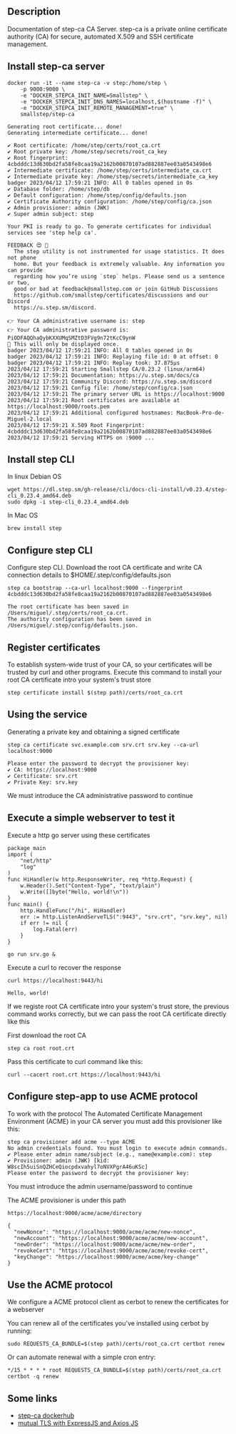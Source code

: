 ## Description
Documentation of step-ca CA Server. step-ca is a private online certificate authority (CA) for secure, automated X.509 and SSH certificate management.

## Install step-ca server

```
docker run -it --name step-ca -v step:/home/step \
    -p 9000:9000 \
    -e "DOCKER_STEPCA_INIT_NAME=Smallstep" \
    -e "DOCKER_STEPCA_INIT_DNS_NAMES=localhost,$(hostname -f)" \
    -e "DOCKER_STEPCA_INIT_REMOTE_MANAGEMENT=true" \
    smallstep/step-ca

Generating root certificate... done!
Generating intermediate certificate... done!

✔ Root certificate: /home/step/certs/root_ca.crt
✔ Root private key: /home/step/secrets/root_ca_key
✔ Root fingerprint: 4cbdddc13d630bd2fa58fe8caa19a2162b00870107ad882887ee03a0543498e6
✔ Intermediate certificate: /home/step/certs/intermediate_ca.crt
✔ Intermediate private key: /home/step/secrets/intermediate_ca_key
badger 2023/04/12 17:59:21 INFO: All 0 tables opened in 0s
✔ Database folder: /home/step/db
✔ Default configuration: /home/step/config/defaults.json
✔ Certificate Authority configuration: /home/step/config/ca.json
✔ Admin provisioner: admin (JWK)
✔ Super admin subject: step

Your PKI is ready to go. To generate certificates for individual services see 'step help ca'.

FEEDBACK 😍 🍻
  The step utility is not instrumented for usage statistics. It does not phone
  home. But your feedback is extremely valuable. Any information you can provide
  regarding how you’re using `step` helps. Please send us a sentence or two,
  good or bad at feedback@smallstep.com or join GitHub Discussions
  https://github.com/smallstep/certificates/discussions and our Discord
  https://u.step.sm/discord.

👉 Your CA administrative username is: step
👉 Your CA administrative password is: PiODFAQQhaQybKXXUMqSMZtD3FVg9n72tKcC9ynW
🤫 This will only be displayed once.
badger 2023/04/12 17:59:21 INFO: All 0 tables opened in 0s
badger 2023/04/12 17:59:21 INFO: Replaying file id: 0 at offset: 0
badger 2023/04/12 17:59:21 INFO: Replay took: 37.875µs
2023/04/12 17:59:21 Starting Smallstep CA/0.23.2 (linux/arm64)
2023/04/12 17:59:21 Documentation: https://u.step.sm/docs/ca
2023/04/12 17:59:21 Community Discord: https://u.step.sm/discord
2023/04/12 17:59:21 Config file: /home/step/config/ca.json
2023/04/12 17:59:21 The primary server URL is https://localhost:9000
2023/04/12 17:59:21 Root certificates are available at https://localhost:9000/roots.pem
2023/04/12 17:59:21 Additional configured hostnames: MacBook-Pro-de-Miguel-2.local
2023/04/12 17:59:21 X.509 Root Fingerprint: 4cbdddc13d630bd2fa58fe8caa19a2162b00870107ad882887ee03a0543498e6
2023/04/12 17:59:21 Serving HTTPS on :9000 ...
```

## Install step CLI

In linux Debian OS

```
wget https://dl.step.sm/gh-release/cli/docs-cli-install/v0.23.4/step-cli_0.23.4_amd64.deb
sudo dpkg -i step-cli_0.23.4_amd64.deb
```

In Mac OS

```
brew install step
```

## Configure step CLI

Configure step CLI. Download the root CA certificate and write CA connection details to $HOME/.step/config/defaults.json

```
step ca bootstrap --ca-url localhost:9000 --fingerprint 4cbdddc13d630bd2fa58fe8caa19a2162b00870107ad882887ee03a0543498e6

The root certificate has been saved in /Users/miguel/.step/certs/root_ca.crt.
The authority configuration has been saved in /Users/miguel/.step/config/defaults.json.
```

## Register certificates

To establish system-wide trust of your CA, so your certificates will be trusted by curl and other programs. Execute
this command to install your root CA certificate intro your system's trust store

```
step certificate install $(step path)/certs/root_ca.crt
```

## Using the service

Generating a private key and obtaining a signed certificate

```
step ca certificate svc.example.com srv.crt srv.key --ca-url localhost:9000

Please enter the password to decrypt the provisioner key:
✔ CA: https://localhost:9000
✔ Certificate: srv.crt
✔ Private Key: srv.key
```

We must introduce the CA administrative password to continue

## Execute a simple webserver to test it

Execute a http go server using these certificates

```
package main
import (
    "net/http"
    "log"
)
func HiHandler(w http.ResponseWriter, req *http.Request) {
    w.Header().Set("Content-Type", "text/plain")
    w.Write([]byte("Hello, world!\n"))
}
func main() {
    http.HandleFunc("/hi", HiHandler)
    err := http.ListenAndServeTLS(":9443", "srv.crt", "srv.key", nil)
    if err != nil {
        log.Fatal(err)
    }
}
```

```
go run srv.go &
```

Execute a curl to recover the response

```
curl https://localhost:9443/hi

Hello, world!
```

If we registe root CA certificate intro your system's trust store, the previous command works correctly, but we can pass the root CA certificate directly like this

First download the root CA

```
step ca root root.crt
```

Pass this certificate to curl command like this:

```
curl --cacert root.crt https://localhost:9443/hi
```


## Configure step-app to use ACME protocol

To work with the protocol The Automated Certificate Management Environment (ACME) in your CA server you must add this provisioner like this:

```
step ca provisioner add acme --type ACME
No admin credentials found. You must login to execute admin commands.
✔ Please enter admin name/subject (e.g., name@example.com): step
✔ Provisioner: admin (JWK) [kid: W8scIh5uiSnQZHCeQiocpdxvahyl7oNVXPgrA46uKSc]
Please enter the password to decrypt the provisioner key:
```

You must introduce the admin username/password to continue

The ACME provisioner is under this path

```
https://localhost:9000/acme/acme/directory

{
  "newNonce": "https://localhost:9000/acme/acme/new-nonce",
  "newAccount": "https://localhost:9000/acme/acme/new-account",
  "newOrder": "https://localhost:9000/acme/acme/new-order",
  "revokeCert": "https://localhost:9000/acme/acme/revoke-cert",
  "keyChange": "https://localhost:9000/acme/acme/key-change"
}
```

## Use the ACME protocol

We configure a ACME protocol client as cerbot to renew the certificates for a webserver

You can renew all of the certificates you've installed using cerbot by running:

```
sudo REQUESTS_CA_BUNDLE=$(step path)/certs/root_ca.crt certbot renew
```

Or can automate renewal with a simple cron entry:

```
*/15 * * * * root REQUESTS_CA_BUNDLE=$(step path)/certs/root_ca.crt certbot -q renew
```

## Some links

* [step-ca dockerhub](https://hub.docker.com/r/smallstep/step-ca/)
* [mutual TLS with ExpressJS and Axios JS](https://smallstep.com/hello-mtls/doc/combined/express/axios)
